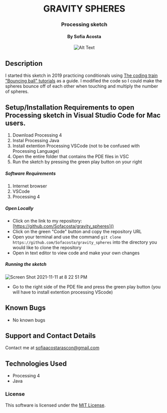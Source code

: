 <div align="center">

# GRAVITY SPHERES 
<h3 align="center">Processing sketch</h3>
<h4 align="center"> By Sofia Acosta</h4>

![Alt Text](https://media.giphy.com/media/VTHdQHi0FtzxgbbHqT/giphy.gif)
</div>


## Description
I started this sketch in 2019 practicing conditionals using [The coding train "Bouncing ball" tutorials](https://www.youtube.com/watch?v=YIKRXl3wH8Y) as a guide. I modified the code so I could make the spheres bounce off of each other when touching and multiply the number of spheres.

## Setup/Installation Requirements to open Processing sketch in Visual Studio Code for Mac users.
1. Download Processing 4
2. Instal Processing Java
3. Install extention Processing VSCode (not to be confused with Processing Language)
4. Open the entire folder that contains the PDE files in VSC
5. Run the sketch by pressing the green play button on your right   

##### Software Requirements

1. Internet browser
2. VSCode
3. Processing 4

##### Open Locally

- Click on the link to my repository: [https://github.com/Sofacosta/gravity_spheres]()
- Click on the green "Code" button and copy the repository URL
- Open your terminal and use the command `git clone https://github.com/Sofacosta/gravity_spheres` into the directory you would like to clone the repository
- Open in text editor to view code and make your own changes

##### Running the sketch
![Screen Shot 2021-11-11 at 8 22 51 PM](https://user-images.githubusercontent.com/76922539/141398126-e13e03ba-95f3-4199-bfa7-f8e27ffe7377.png)

- Go to the right side of the PDE file and press the green play button (you will have to install extention processing VScode)

## Known Bugs

- No known bugs
## Support and Contact Details
 
Contact me at sofiaacostarascon@gmail.com
## Technologies Used

- Processing 4
- Java 
### License

This software is licensed under the [MIT License](https://choosealicense.com/licenses/mit/).
